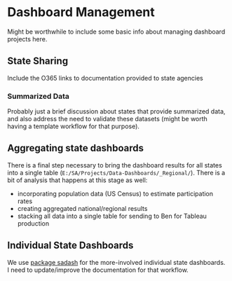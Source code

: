 
# Dashboard Management

Might be worthwhile to include some basic info about managing dashboard projects here. 

## State Sharing

Include the O365 links to documentation provided to state agencies

### Summarized Data

Probably just a brief discussion about states that provide summarized data, and also address the need to validate these datasets (might be worth having a template workflow for that purpose).

## Aggregating state dashboards

There is a final step necessary to bring the dashboard results for all states into a single table (`E:/SA/Projects/Data-Dashboards/_Regional/`). There is a bit of analysis that happens at this stage as well:

- incorporating population data (US Census) to estimate participation rates
- creating aggregated national/regional results
- stacking all data into a single table for sending to Ben for Tableau production

## Individual State Dashboards

We use [package sadash](https://github.com/southwick-associates/sadash) for the more-involved individual state dashboards. I need to update/improve the documentation for that workflow.

